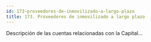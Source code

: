 ```yaml
---
id: 173-proveedores-de-inmovilizado-a-largo-plazo
title: 173. Proveedores de inmovilizado a largo plazo
---
```

Descripción de las cuentas relacionadas con la Capital...
